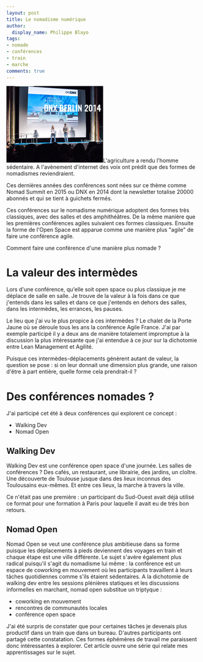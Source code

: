 ```yaml
---
layout: post
title: Le nomadisme numérique
author:
  display_name: Philippe Blayo
tags:
- nomade
- conférences
- train
- marche
comments: true
---
```

<img class="right" alt="La première conférence DNX, en 2014" src="/images/dnx_berlin_2014.jpg"/>L'agriculture a rendu l'homme sédentaire.
A l'avènement d'internet des voix ont prédit que des formes de nomadismes reviendraient.

Ces dernières années des conférences sont nées sur ce thème comme Nomad Summit en 2015 ou DNX en 2014 dont la newsletter totalise 20000 abonnés et qui se tient à guichets fermés.

Ces conférences sur le nomadisme numérique adoptent des formes très classiques, avec des salles et des amphithéâtres.
De la même manière que les premières conférences agiles suivaient ces formes classiques. Ensuite la forme de l'Open Space est apparue comme une manière plus "agile" de faire une conférence agile.

Comment faire une conférence d'une manière plus nomade ?


# La valeur des intermèdes

Lors d'une conférence, qu'elle soit open space ou plus classique je me déplace de salle en salle.
Je trouve de la valeur à la fois dans ce que j'entends dans les salles et dans ce que j'entends en dehors des salles, dans les intermèdes, les errances, les pauses.

Le lieu que j'ai vu le plus propice à ces intermèdes ? Le chalet de la Porte Jaune où se déroule tous les ans la conférence Agile France. J'ai par exemple participé il y a deux ans de manière totalement impromptue à la discussion la plus intéressante que j'ai entendue à ce jour sur la dichotomie entre Lean Management et Agilité.

Puisque ces intermèdes-déplacements génèrent autant de valeur, la question se pose : si on leur donnait une dimension plus grande, une raison d'être à part entière, quelle forme cela prendrait-il ?

# Des conférences nomades ?

J'ai participé cet été à deux conférences qui explorent ce concept :

- Walking Dev
- Nomad Open

## Walking Dev

Walking Dev est une conférence open space d'une journée. Les salles de conférences ? Des cafés, un restaurant, une librairie, des jardins, un cloître. Une découverte de Toulouse jusque dans des lieux inconnus des Toulousains eux-mêmes. Et entre ces lieux, la marche à travers la ville.

Ce n'était pas une première : un participant du Sud-Ouest avait déjà utilisé ce format pour une formation à Paris pour laquelle il avait eu de très bon retours.

## Nomad Open

Nomad Open se veut une conférence plus ambitieuse dans sa forme puisque les déplacements à pieds deviennent des voyages en train et chaque étape est une ville différente. Le sujet s'avère également plus radical puisqu'il s'agit du nomadisme lui même : la conférence est un espace de coworking en mouvement où les participants travaillent à leurs tâches quotidiennes comme s'ils étaient sédentaires. A la dichotomie de walking dev entre les sessions plénières statiques et les discussions informelles en marchant, nomad open substitue un triptyque :

- coworking en mouvement
- rencontres de communautés locales
- conférence open space

J'ai été surpris de constater que pour certaines tâches je devenais plus productif dans un train que dans un bureau. D'autres participants ont partagé cette constatation.
Ces formes éphémères de travail me paraissent donc intéressantes à explorer. Cet article ouvre une série qui relate mes apprentissages sur le sujet.

